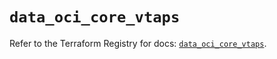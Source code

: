 # `data_oci_core_vtaps`

Refer to the Terraform Registry for docs: [`data_oci_core_vtaps`](https://registry.terraform.io/providers/oracle/oci/7.19.0/docs/data-sources/core_vtaps).
